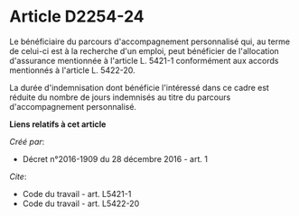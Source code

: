 # Article D2254-24

Le bénéficiaire du parcours d'accompagnement personnalisé qui, au terme de celui-ci est à la recherche d'un emploi, peut
bénéficier de l'allocation d'assurance mentionnée à l'article L. 5421-1 conformément aux accords mentionnés à l'article L.
5422-20. 

La durée d'indemnisation dont bénéficie l'intéressé dans ce cadre est réduite du nombre de jours indemnisés au titre du
parcours d'accompagnement personnalisé.

**Liens relatifs à cet article**

_Créé par_:

  - Décret n°2016-1909 du 28 décembre 2016 - art. 1

_Cite_:

  - Code du travail - art. L5421-1
  - Code du travail - art. L5422-20
